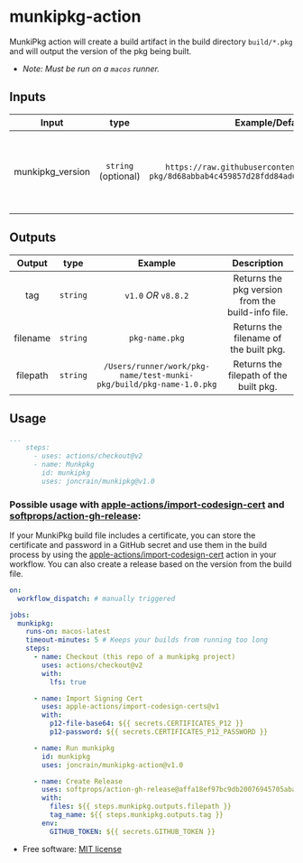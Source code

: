 # munkipkg-action

MunkiPkg action will create a build artifact in the build directory `build/*.pkg` and will output the version of the pkg being built.

* _Note: Must be run on a `macos` runner._

## Inputs

|      Input       |        type         |                                            Example/Default                                            |                             Description                             |
| :--------------: | :-----------------: | :---------------------------------------------------------------------------------------------------: | :-----------------------------------------------------------------: |
| munkipkg_version | `string` (optional) | `https://raw.githubusercontent.com/munki/munki-pkg/8d68abbab4c459857d28fdd84ad668ec6ccdf98a/munkipkg` | Location of munkipkg script. This will be downloaded by the action. |

## Outputs

|  Output  |   type   |                               Example                               |                    Description                    |
| :------: | :------: | :-----------------------------------------------------------------: | :-----------------------------------------------: |
|   tag    | `string` |                        `v1.0` *OR* `v8.8.2`                         | Returns the pkg version from the build-info file. |
| filename | `string` |                           `pkg-name.pkg`                            |      Returns the filename of the built pkg.       |
| filepath | `string` | `/Users/runner/work/pkg-name/test-munki-pkg/build/pkg-name-1.0.pkg` |      Returns the filepath of the built pkg.       |

## Usage

```yaml
...
    steps:
      - uses: actions/checkout@v2
      - name: Munkpkg
        id: munkipkg
        uses: joncrain/munkipkg@v1.0
```

### Possible usage with [apple-actions/import-codesign-cert](https://github.com/Apple-Actions/import-codesign-certs) and [softprops/action-gh-release](https://github.com/softprops/action-gh-release):

If your MunkiPkg build file includes a certificate, you can store the certificate and password in a GitHub secret and use them in the build process by using the [apple-actions/import-codesign-cert](https://github.com/Apple-Actions/import-codesign-certs) action in your workflow. You can also create a release based on the version from the build file. 

```yaml
on:
  workflow_dispatch: # manually triggered

jobs:
  munkipkg:
    runs-on: macos-latest
    timeout-minutes: 5 # Keeps your builds from running too long
    steps:
      - name: Checkout (this repo of a munkipkg project)
        uses: actions/checkout@v2
        with:
          lfs: true

      - name: Import Signing Cert
        uses: apple-actions/import-codesign-certs@v1
        with:
          p12-file-base64: ${{ secrets.CERTIFICATES_P12 }}
          p12-password: ${{ secrets.CERTIFICATES_P12_PASSWORD }}

      - name: Run munkipkg
        id: munkipkg
        uses: joncrain/munkipkg-action@v1.0

      - name: Create Release
        uses: softprops/action-gh-release@affa18ef97bc9db20076945705aba8c516139abd
        with:
          files: ${{ steps.munkipkg.outputs.filepath }}
          tag_name: ${{ steps.munkipkg.outputs.tag }}
        env:
          GITHUB_TOKEN: ${{ secrets.GITHUB_TOKEN }}
```

* Free software: [MIT license](LICENSE)
